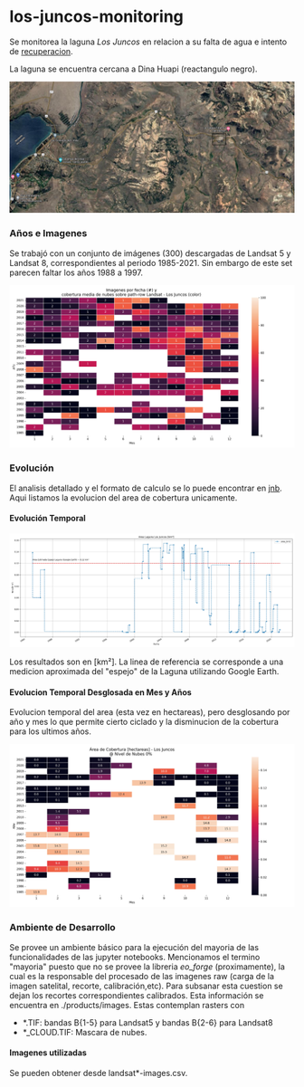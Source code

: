 # los-juncos-monitoring

Se monitorea la laguna *Los Juncos* en relacion a su falta de agua e intento de [recuperacion](https://www.bariloche2000.com/noticias/leer/los-amantes-de-las-aves-que-buscan-recuperar-una-laguna-que-ya-no-tiene-agua/134757).

La laguna se encuentra cercana a Dina Huapi (reactangulo negro).


![los-juncos-perspectiva](./data/los-juncos-perspective.png)


### Años e Imagenes

Se trabajó con un conjunto de imágenes (300) descargadas de Landsat 5 y Landsat 8, correspondientes al periodo 1985-2021.
Sin embargo de este set parecen faltar los años 1988 a 1997.

![años-imagenes](./products/images-by-year.jpg)


### Evolución

El analisis detallado y el formato de calculo se lo puede encontrar en [jnb](./Los-Juncos-MOnitoring.ipynb). Aqui
listamos la evolucion del area de cobertura unicamente.

#### Evolución Temporal

![area-km](./products/area-laguna-los-juncos.jpg)

Los resultados son en [km²]. La linea de referencia se corresponde a una medicion aproximada del "espejo" de la Laguna utilizando Google Earth.

#### Evolucion Temporal Desglosada en Mes y Años

Evolucion temporal del area (esta vez en hectareas), pero desglosando por año y mes lo que permite cierto ciclado y la disminucion de la cobertura para los ultimos años.

![area-desglosada](./products/area-laguna-los-juncos-hectareas-evolucion-mes.jpg)


### Ambiente de Desarrollo

Se provee un ambiente básico para la ejecución del mayoria de las funcionalidades 
de las jupyter notebooks. Mencionamos el termino "mayoria" puesto que no se
provee la libreria *eo_forge* (proximamente), la cual es la responsable del
procesado de las imagenes raw (carga de la imagen satelital, recorte, calibración,etc).
Para subsanar esta cuestion se dejan los recortes correspondientes calibrados.
Esta información se encuentra en ./products/images.
Estas contemplan rasters con
- *.TIF: bandas B{1-5} para Landsat5 y bandas B{2-6} para Landsat8
- *_CLOUD.TIF: Mascara de nubes.  

#### Imagenes utilizadas

Se pueden obtener desde landsat*-images.csv.